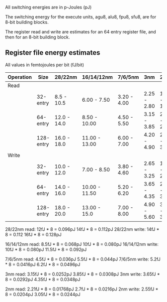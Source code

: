 All switching energies are in p-Joules (pJ)

The switching energy for the execute units, agu8, alu8, fpu8, sfu8,
are for 8-bit building blocks.

The register read and write are estimates for an 64 entry
register file, and then for an 8-bit building block.

## Register file energy estimates

 All values in femtojoules per bit (fJ/bit)

| Operation | Size      | 28/22nm     | 16/14/12nm    | 7/6/5nm     | 3nm         | 2nm         |
|-----------|-----------|-------------|---------------|-------------|-------------|-------------|
| Read      |           |             |               |             |             |             |
|           | 32-entry  | 8.5  - 10.5 | 6.00  -  7.50 | 3.20 - 4.00 | 2.25 - 2.80 | 1.57 - 1.95 |
|           | 64-entry  | 12.0 - 14.0 | 8.50  - 10.00 | 4.50 - 5.50 | 3.15 - 3.85 | 2.21 - 2.70 |
|           | 128-entry | 16.0 - 18.0 | 11.00 - 13.00 | 6.00 - 7.00 | 4.20 - 4.90 | 2.95 - 3.45 |
| Write     |           |             |               |             |             |             |
|           | 32-entry  | 10.0 - 12.0 | 7.00  -  8.50 | 3.80 - 4.60 | 2.65 - 3.25 | 1.85 - 2.28 |
|           | 64-entry  | 14.0 - 16.0 | 10.00 - 11.50 | 5.20 - 6.20 | 3.65 - 4.35 | 2.55 - 3.05 |
|           | 128-entry | 18.0 - 20.0 | 13.00 - 15.0  | 7.00 - 8.00 | 4.90 - 5.60 | 3.45 - 3.95 |

28/22nm read: 12fJ * 8 = 0.096pJ  14fJ * 8 = 0.112pJ
28/22nm write: 14fJ * 8 = 0.112   16fJ * 8 = 0.128pJ

16/14/12nm read: 8.5fJ * 8 = 0.068pJ 10fJ * 8 = 0.080pJ
16/14/12nm write: 10fJ * 8 = 0.080pJ 11.5fJ * 8 = 0.092pJ

7/6/5nm read:  4.5fJ * 8 = 0.036pJ   5.5fJ * 8 = 0.044pJ
7/6/5nm write: 5.2fJ * 8 = 0.0416pJ  6.2fJ * 8 = 0.0496pJ

3nm read: 3.15fJ * 8 = 0.0252pJ  3.85fJ * 8 = 0.0308pJ
3nm write: 3.65fJ * 8 = 0.0292pJ 4.35fJ * 8 = 0.0348pJ

2nm read:  2.21fJ * 8 = 0.01768pJ  2.7fJ * 8 = 0.0216pJ
2nm write: 2.55fJ * 8 = 0.0204pJ 3.05fJ * 8 = 0.0244pJ